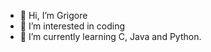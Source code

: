 - 👋 Hi, I’m Grigore
- 👀 I’m interested in coding
- 🌱 I’m currently learning C, Java and Python.

<!---
GrigoreRobu/GrigoreRobu is a ✨ special ✨ repository because its `README.md` (this file) appears on your GitHub profile.
You can click the Preview link to take a look at your changes.
--->
